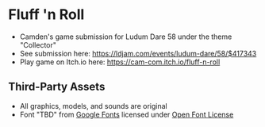# Fluff 'n Roll

 - Camden's game submission for Ludum Dare 58 under the theme "Collector"
 - See submission here: https://ldjam.com/events/ludum-dare/58/$417343
 - Play game on Itch.io here: https://cam-com.itch.io/fluff-n-roll

## Third-Party Assets

 - All graphics, models, and sounds are original
 - Font "TBD" from [Google Fonts](https://fonts.google.com/specimen/Coiny) licensed under [Open Font License](https://openfontlicense.org/open-font-license-official-text/)

